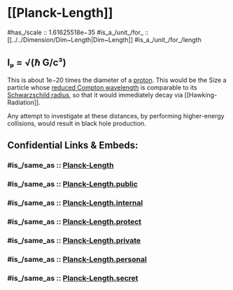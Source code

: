 
# [[Planck-Length]] 

#has_/scale :: 1.61625518e−35
#is_a_/unit_/for_ :: [[../../Dimension/Dim~Length|Dim~Length]] 
#is_a_/unit_/for_/length 

## lₚ = √(ℏ G/c³) 

This is about 1e−20 times the diameter of a [proton](https://en.wikipedia.org/wiki/Proton "Proton"). 
This would be the Size a particle whose [reduced Compton wavelength](https://en.wikipedia.org/wiki/Reduced_Compton_wavelength "Reduced Compton wavelength") 
is comparable to its [Schwarzschild radius](https://en.wikipedia.org/wiki/Schwarzschild_radius), 
so that it would immediately decay via [[Hawking-Radiation]].

Any attempt to investigate at these distances, 
by performing higher-energy collisions, 
would result in black hole production. 


## Confidential Links & Embeds: 

### #is_/same_as :: [Planck-Length](/_Standards/Unit/Planck-Unit/Planck-Length.md) 

### #is_/same_as :: [Planck-Length.public](/_public/Unit/Planck-Unit/Planck-Length.public.md) 

### #is_/same_as :: [Planck-Length.internal](/_internal/Unit/Planck-Unit/Planck-Length.internal.md) 

### #is_/same_as :: [Planck-Length.protect](/_protect/Unit/Planck-Unit/Planck-Length.protect.md) 

### #is_/same_as :: [Planck-Length.private](/_private/Unit/Planck-Unit/Planck-Length.private.md) 

### #is_/same_as :: [Planck-Length.personal](/_personal/Unit/Planck-Unit/Planck-Length.personal.md) 

### #is_/same_as :: [Planck-Length.secret](/_secret/Unit/Planck-Unit/Planck-Length.secret.md)

